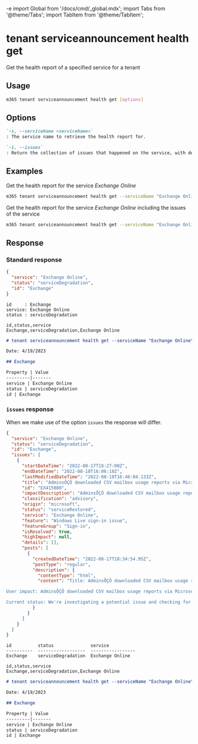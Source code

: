 -e <!-- DISCLAIMER: All secrets, passwords, and sensitive values in this document are examples only and not real credentials. -->
import Global from '/docs/cmd/_global.mdx';
import Tabs from '@theme/Tabs';
import TabItem from '@theme/TabItem';

# tenant serviceannouncement health get

Get the health report of a specified service for a tenant

## Usage

```sh
m365 tenant serviceannouncement health get [options]
```

## Options

```md definition-list
`-s, --serviceName <serviceName>`
: The service name to retrieve the health report for.

`-i, --issues`
: Return the collection of issues that happened on the service, with detailed information for each issue. Is only returned in JSON output mode.
```

<Global />

## Examples

Get the health report for the service _Exchange Online_

```sh
m365 tenant serviceannouncement health get --serviceName "Exchange Online"
```

Get the health report for the service _Exchange Online_ including the issues of the service

```sh
m365 tenant serviceannouncement health get --serviceName "Exchange Online" --issues
```

## Response

### Standard response

<Tabs>
  <TabItem value="JSON">

  ```json
  {
    "service": "Exchange Online",
    "status": "serviceDegradation",
    "id": "Exchange"
  }
  ```

  </TabItem>
  <TabItem value="Text">

  ```text
  id     : Exchange
  service: Exchange Online
  status : serviceDegradation
  ```

  </TabItem>
  <TabItem value="CSV">

  ```csv
  id,status,service
  Exchange,serviceDegradation,Exchange Online
  ```

  </TabItem>
  <TabItem value="Markdown">

  ```md
  # tenant serviceannouncement health get --serviceName "Exchange Online"

  Date: 4/19/2023

  ## Exchange

  Property | Value
  ---------|-------
  service | Exchange Online
  status | serviceDegradation
  id | Exchange
  ```

  </TabItem>
</Tabs>

### `issues` response

When we make use of the option `issues` the response will differ.

<Tabs>
  <TabItem value="JSON">

  ```json
  {
    "service": "Exchange Online",
    "status": "serviceDegradation",
    "id": "Exchange",
    "issues": [
      {
        "startDateTime": "2022-08-17T18:27:00Z",
        "endDateTime": "2022-08-18T16:06:18Z",
        "lastModifiedDateTime": "2022-08-18T16:46:04.133Z",
        "title": "AdminsÔÇÖ downloaded CSV mailbox usage reports via Microsoft 365 admin center donÔÇÖt contain data prior to August 1, 2022",
        "id": "EX415080",
        "impactDescription": "AdminsÔÇÖ downloaded CSV mailbox usage reports via Microsoft 365 admin center didn't contain data prior to August 1, 2022.",
        "classification": "advisory",
        "origin": "microsoft",
        "status": "serviceRestored",
        "service": "Exchange Online",
        "feature": "Windows Live sign-in issue",
        "featureGroup": "Sign-in",
        "isResolved": true,
        "highImpact": null,
        "details": [],
        "posts": [
          {
            "createdDateTime": "2022-08-17T18:34:54.95Z",
            "postType": "regular",
            "description": {
              "contentType": "html",
              "content": "Title: AdminsÔÇÖ downloaded CSV mailbox usage reports via Microsoft 365 admin center donÔÇÖt contain data prior to August 1, 2022\

User impact: AdminsÔÇÖ downloaded CSV mailbox usage reports via Microsoft 365 admin center donÔÇÖt contain data prior to August 1, 2022.\

Current status: We're investigating a potential issue and checking for impact to your organization. We'll provide an update within 30 minutes."
            }
          }
        ]
      }
    ]
  }
  ```

  </TabItem>
  <TabItem value="Text">

  ```text
  id          status              service
  ----------  ------------------  -----------------
  Exchange    serviceDegradation  Exchange Online
  ```

  </TabItem>
  <TabItem value="CSV">

  ```csv
  id,status,service
  Exchange,serviceDegradation,Exchange Online
  ```

  </TabItem>
  <TabItem value="Markdown">

  ```md
  # tenant serviceannouncement health get --serviceName "Exchange Online" --issues "true"

  Date: 4/19/2023

  ## Exchange

  Property | Value
  ---------|-------
  service | Exchange Online
  status | serviceDegradation
  id | Exchange
  ```

  </TabItem>
</Tabs>
